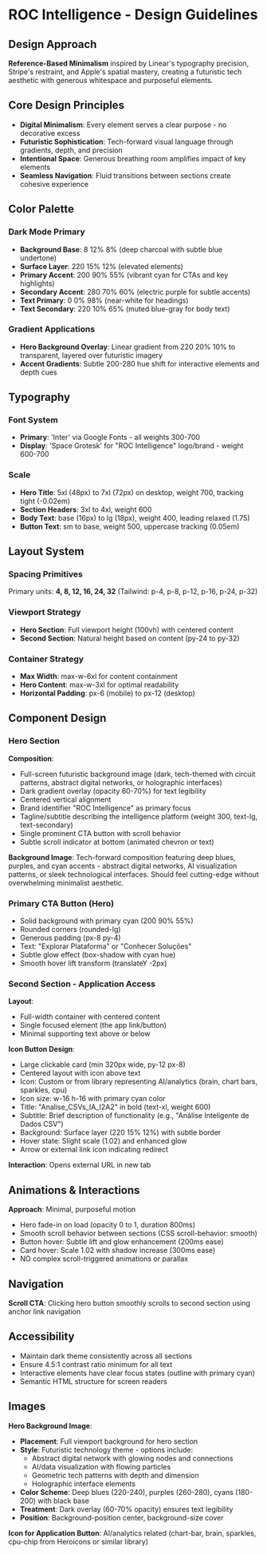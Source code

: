 # ROC Intelligence - Design Guidelines

## Design Approach
**Reference-Based Minimalism** inspired by Linear's typography precision, Stripe's restraint, and Apple's spatial mastery, creating a futuristic tech aesthetic with generous whitespace and purposeful elements.

## Core Design Principles
- **Digital Minimalism**: Every element serves a clear purpose - no decorative excess
- **Futuristic Sophistication**: Tech-forward visual language through gradients, depth, and precision
- **Intentional Space**: Generous breathing room amplifies impact of key elements
- **Seamless Navigation**: Fluid transitions between sections create cohesive experience

## Color Palette

### Dark Mode Primary
- **Background Base**: 8 12% 8% (deep charcoal with subtle blue undertone)
- **Surface Layer**: 220 15% 12% (elevated elements)
- **Primary Accent**: 200 90% 55% (vibrant cyan for CTAs and key highlights)
- **Secondary Accent**: 280 70% 60% (electric purple for subtle accents)
- **Text Primary**: 0 0% 98% (near-white for headings)
- **Text Secondary**: 220 10% 65% (muted blue-gray for body text)

### Gradient Applications
- **Hero Background Overlay**: Linear gradient from 220 20% 10% to transparent, layered over futuristic imagery
- **Accent Gradients**: Subtle 200-280 hue shift for interactive elements and depth cues

## Typography

### Font System
- **Primary**: 'Inter' via Google Fonts - all weights 300-700
- **Display**: 'Space Grotesk' for "ROC Intelligence" logo/brand - weight 600-700

### Scale
- **Hero Title**: 5xl (48px) to 7xl (72px) on desktop, weight 700, tracking tight (-0.02em)
- **Section Headers**: 3xl to 4xl, weight 600
- **Body Text**: base (16px) to lg (18px), weight 400, leading relaxed (1.75)
- **Button Text**: sm to base, weight 500, uppercase tracking (0.05em)

## Layout System

### Spacing Primitives
Primary units: **4, 8, 12, 16, 24, 32** (Tailwind: p-4, p-8, p-12, p-16, p-24, p-32)

### Viewport Strategy
- **Hero Section**: Full viewport height (100vh) with centered content
- **Second Section**: Natural height based on content (py-24 to py-32)

### Container Strategy
- **Max Width**: max-w-6xl for content containment
- **Hero Content**: max-w-3xl for optimal readability
- **Horizontal Padding**: px-6 (mobile) to px-12 (desktop)

## Component Design

### Hero Section
**Composition**:
- Full-screen futuristic background image (dark, tech-themed with circuit patterns, abstract digital networks, or holographic interfaces)
- Dark gradient overlay (opacity 60-70%) for text legibility
- Centered vertical alignment
- Brand identifier "ROC Intelligence" as primary focus
- Tagline/subtitle describing the intelligence platform (weight 300, text-lg, text-secondary)
- Single prominent CTA button with scroll behavior
- Subtle scroll indicator at bottom (animated chevron or text)

**Background Image**: Tech-forward composition featuring deep blues, purples, and cyan accents - abstract digital networks, AI visualization patterns, or sleek technological interfaces. Should feel cutting-edge without overwhelming minimalist aesthetic.

### Primary CTA Button (Hero)
- Solid background with primary cyan (200 90% 55%)
- Rounded corners (rounded-lg)
- Generous padding (px-8 py-4)
- Text: "Explorar Plataforma" or "Conhecer Soluções"
- Subtle glow effect (box-shadow with cyan hue)
- Smooth hover lift transform (translateY -2px)

### Second Section - Application Access

**Layout**: 
- Full-width container with centered content
- Single focused element (the app link/button)
- Minimal supporting text above or below

**Icon Button Design**:
- Large clickable card (min 320px wide, py-12 px-8)
- Centered layout with icon above text
- Icon: Custom or from library representing AI/analytics (brain, chart bars, sparkles, cpu)
- Icon size: w-16 h-16 with primary cyan color
- Title: "Analise_CSVs_IA_I2A2" in bold (text-xl, weight 600)
- Subtitle: Brief description of functionality (e.g., "Análise Inteligente de Dados CSV")
- Background: Surface layer (220 15% 12%) with subtle border
- Hover state: Slight scale (1.02) and enhanced glow
- Arrow or external link icon indicating redirect

**Interaction**: Opens external URL in new tab

## Animations & Interactions

**Approach**: Minimal, purposeful motion
- Hero fade-in on load (opacity 0 to 1, duration 800ms)
- Smooth scroll behavior between sections (CSS scroll-behavior: smooth)
- Button hover: Subtle lift and glow enhancement (200ms ease)
- Card hover: Scale 1.02 with shadow increase (300ms ease)
- NO complex scroll-triggered animations or parallax

## Navigation

**Scroll CTA**: Clicking hero button smoothly scrolls to second section using anchor link navigation

## Accessibility

- Maintain dark theme consistently across all sections
- Ensure 4.5:1 contrast ratio minimum for all text
- Interactive elements have clear focus states (outline with primary cyan)
- Semantic HTML structure for screen readers

## Images

**Hero Background Image**:
- **Placement**: Full viewport background for hero section
- **Style**: Futuristic technology theme - options include:
  - Abstract digital network with glowing nodes and connections
  - AI/data visualization with flowing particles
  - Geometric tech patterns with depth and dimension
  - Holographic interface elements
- **Color Scheme**: Deep blues (220-240), purples (260-280), cyans (180-200) with black base
- **Treatment**: Dark overlay (60-70% opacity) ensures text legibility
- **Position**: Background-position center, background-size cover

**Icon for Application Button**: AI/analytics related (chart-bar, brain, sparkles, cpu-chip from Heroicons or similar library)
